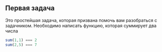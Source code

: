 ## Первая задача ##

Это простейшая задача, которая призвана помочь вам разобраться с задачником.
Необходимо написать функцию, которая суммирует два числа

```js
sum(1,1) === 2
sum(2,5) === 7
```
 